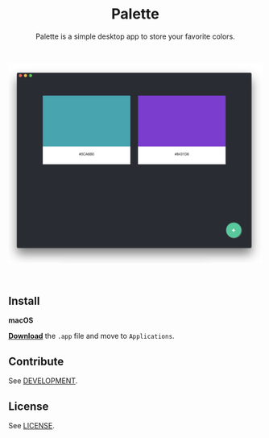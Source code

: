 <h1 align="center">Palette</h1>
<p align="center">Palette is a simple desktop app to store your favorite colors.</p>
<br />
<p align='center'><img src='/public/assets/images/screen1.png'/></p>
<br />

## Install

**macOS**

[**Download**](https://github.com/juangesino/palette/releases/latest) the `.app` file and move to `Applications`.

## Contribute

See [DEVELOPMENT](https://github.com/juangesino/palette/blob/master/DEVELOPMENT.md).

## License

See [LICENSE](https://github.com/juangesino/palette/blob/master/LICENSE).
